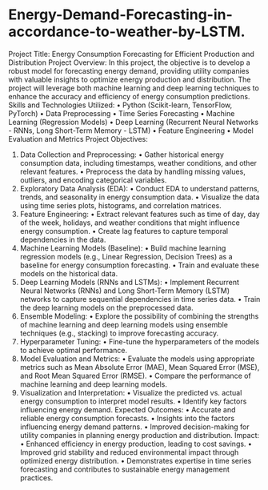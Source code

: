 # Energy-Demand-Forecasting-in-accordance-to-weather-by-LSTM.
Project Title: Energy Consumption Forecasting for Efficient Production and Distribution
Project Overview:
In this project, the objective is to develop a robust model for forecasting energy demand, providing utility companies with valuable insights to optimize energy production and distribution. The project will leverage both machine learning and deep learning techniques to enhance the accuracy and efficiency of energy consumption predictions.
Skills and Technologies Utilized:
•	Python (Scikit-learn, TensorFlow, PyTorch)
•	Data Preprocessing
•	Time Series Forecasting
•	Machine Learning (Regression Models)
•	Deep Learning (Recurrent Neural Networks - RNNs, Long Short-Term Memory - LSTM)
•	Feature Engineering
•	Model Evaluation and Metrics
Project Objectives:
1.	Data Collection and Preprocessing:
•	Gather historical energy consumption data, including timestamps, weather conditions, and other relevant features.
•	Preprocess the data by handling missing values, outliers, and encoding categorical variables.
2.	Exploratory Data Analysis (EDA):
•	Conduct EDA to understand patterns, trends, and seasonality in energy consumption data.
•	Visualize the data using time series plots, histograms, and correlation matrices.
3.	Feature Engineering:
•	Extract relevant features such as time of day, day of the week, holidays, and weather conditions that might influence energy consumption.
•	Create lag features to capture temporal dependencies in the data.
4.	Machine Learning Models (Baseline):
•	Build machine learning regression models (e.g., Linear Regression, Decision Trees) as a baseline for energy consumption forecasting.
•	Train and evaluate these models on the historical data.
5.	Deep Learning Models (RNNs and LSTMs):
•	Implement Recurrent Neural Networks (RNNs) and Long Short-Term Memory (LSTM) networks to capture sequential dependencies in time series data.
•	Train the deep learning models on the preprocessed data.
6.	Ensemble Modeling:
•	Explore the possibility of combining the strengths of machine learning and deep learning models using ensemble techniques (e.g., stacking) to improve forecasting accuracy.
7.	Hyperparameter Tuning:
•	Fine-tune the hyperparameters of the models to achieve optimal performance.
8.	Model Evaluation and Metrics:
•	Evaluate the models using appropriate metrics such as Mean Absolute Error (MAE), Mean Squared Error (MSE), and Root Mean Squared Error (RMSE).
•	Compare the performance of machine learning and deep learning models.
9.	Visualization and Interpretation:
•	Visualize the predicted vs. actual energy consumption to interpret model results.
•	Identify key factors influencing energy demand.
Expected Outcomes:
•	Accurate and reliable energy consumption forecasts.
•	Insights into the factors influencing energy demand patterns.
•	Improved decision-making for utility companies in planning energy production and distribution.
Impact:
•	Enhanced efficiency in energy production, leading to cost savings.
•	Improved grid stability and reduced environmental impact through optimized energy distribution.
•	Demonstrates expertise in time series forecasting and contributes to sustainable energy management practices.
